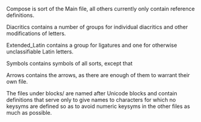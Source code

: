 Compose is sort of the Main file, all others currently only contain reference
definitions.

Diacritics contains a number of groups for individual diacritics and other
modifications of letters.

Extended_Latin contains a group for ligatures and one for otherwise
unclassifiable Latin letters.

Symbols contains symbols of all sorts, except that

Arrows contains the arrows, as there are enough of them to warrant their own
file.

The files under blocks/ are named after Unicode blocks and contain definitions
that serve only to give names to characters for which no keysyms are defined
so as to avoid numeric keysyms in the other files as much as possible.


